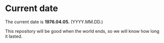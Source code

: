 # Current date

The current date is **1976.04.05.** (YYYY.MM.DD.)

This repository will be good when the world ends, so we will know how long it lasted.